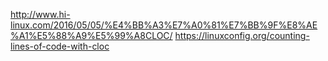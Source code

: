 http://www.hi-linux.com/2016/05/05/%E4%BB%A3%E7%A0%81%E7%BB%9F%E8%AE%A1%E5%88%A9%E5%99%A8CLOC/
https://linuxconfig.org/counting-lines-of-code-with-cloc
